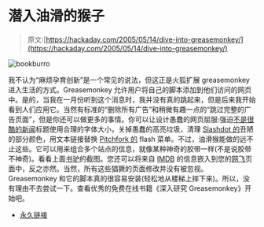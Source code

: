 # 潜入油滑的猴子

> 原文:[https://hackaday.com/2005/05/14/dive-into-greasemonkey/](https://hackaday.com/2005/05/14/dive-into-greasemonkey/)

![bookburro](img/1269fb745769de27bf3c3bfb35b46594.png)

我不认为“麻烦孕育创新”是一个常见的说法，但这正是火狐扩展 greasemonkey 进入生活的方式。Greasemonkey 允许用户将自己的脚本添加到他们访问的网页中。是的，当我在一月份听到这个消息时，我并没有真的跳起来，但是后来我开始看到人们应用它。当然有标准的“删除所有广告”和稍微有趣一点的“跳过完整的广告页面”，但是你还可以做更多的事情。你可以让设计愚蠢的网页屈服:强迫[不是很酷的新闻](http://aintitcoolnews.com)标题使用合理的字体大小，关掉愚蠢的高亮垃圾，清理 [Slashdot 的](http://www.slashdot.org/)丑陋的部分颜色，用文本链接替换 [Pitchfork 的](http://www.pitchforkmedia.com/) flash 菜单。不过，油滑猴能做的远不止这些。它可以用来组合多个站点的信息，就像某种神奇的胶带一样(不是说胶带不神奇)。看看上面[书驴](http://overstimulate.com/articles/2005/04/24/greasemonkey-book-burro-find-cheap-books)的截图。您还可以将来自 [IMDB](http://www.imdb.com/) 的信息嵌入到您的[网飞](http://www.netflix.com/)页面中，反之亦然。当然，所有这些猖獗的页面修改并没有被忽视。Greasemonkey 和它的脚本真的很容易安装(轻松地从楼梯上摔下来)。所以，没有理由不去尝试一下。查看优秀的免费在线书籍《深入研究 Greasemonkey》开始吧。

*   [永久链接](http://diveintogreasemonkey.org/)